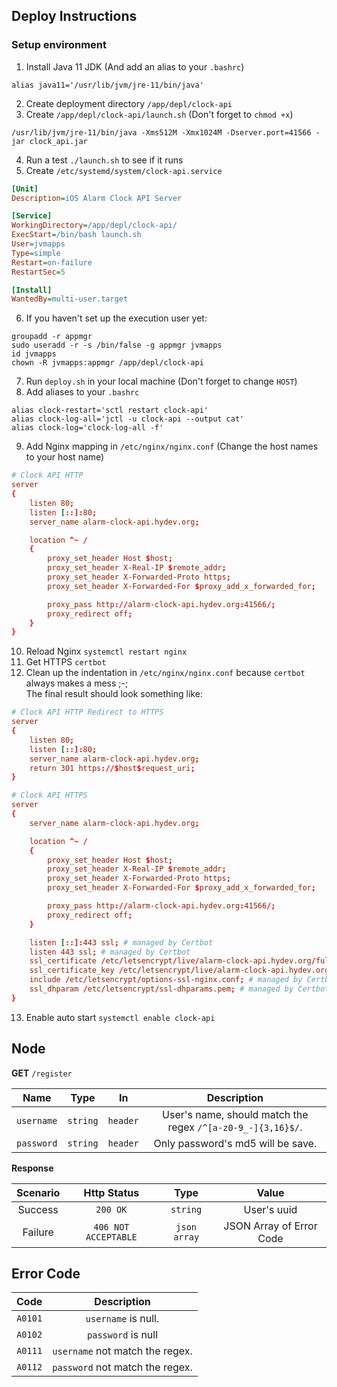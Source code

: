 ## Deploy Instructions

### Setup environment

1. Install Java 11 JDK (And add an alias to your `.bashrc`)

```shell
alias java11='/usr/lib/jvm/jre-11/bin/java'
```   

2. Create deployment directory `/app/depl/clock-api`
3. Create `/app/depl/clock-api/launch.sh` (Don't forget to `chmod +x`)

```shell
/usr/lib/jvm/jre-11/bin/java -Xms512M -Xmx1024M -Dserver.port=41566 -jar clock_api.jar
```

4. Run a test `./launch.sh` to see if it runs
5. Create `/etc/systemd/system/clock-api.service`

```ini
[Unit]
Description=iOS Alarm Clock API Server

[Service]
WorkingDirectory=/app/depl/clock-api/
ExecStart=/bin/bash launch.sh
User=jvmapps
Type=simple
Restart=on-failure
RestartSec=5

[Install]
WantedBy=multi-user.target
```

6. If you haven't set up the execution user yet:

```shell
groupadd -r appmgr
sudo useradd -r -s /bin/false -g appmgr jvmapps
id jvmapps
chown -R jvmapps:appmgr /app/depl/clock-api
```

7. Run `deploy.sh` in your local machine (Don't forget to change `HOST`)
8. Add aliases to your `.bashrc`

```shell
alias clock-restart='sctl restart clock-api'
alias clock-log-all='jctl -u clock-api --output cat'
alias clock-log='clock-log-all -f'
```

9. Add Nginx mapping in `/etc/nginx/nginx.conf` (Change the host names to your host name)

```nginx.conf
# Clock API HTTP
server
{
    listen 80;
    listen [::]:80;
    server_name alarm-clock-api.hydev.org;

    location ^~ /
    {
        proxy_set_header Host $host;
        proxy_set_header X-Real-IP $remote_addr;
        proxy_set_header X-Forwarded-Proto https;
        proxy_set_header X-Forwarded-For $proxy_add_x_forwarded_for;

        proxy_pass http://alarm-clock-api.hydev.org:41566/;
        proxy_redirect off;
    }
}
```

10. Reload Nginx `systemctl restart nginx`
11. Get HTTPS `certbot`
12. Clean up the indentation in `/etc/nginx/nginx.conf` because `certbot` always makes a mess ;-;  
    The final result should look something like:

```nginx.conf
# Clock API HTTP Redirect to HTTPS
server
{
    listen 80;
    listen [::]:80;
    server_name alarm-clock-api.hydev.org;
    return 301 https://$host$request_uri;
}

# Clock API HTTPS
server
{
    server_name alarm-clock-api.hydev.org;

    location ^~ /
    {
        proxy_set_header Host $host;
        proxy_set_header X-Real-IP $remote_addr;
        proxy_set_header X-Forwarded-Proto https;
        proxy_set_header X-Forwarded-For $proxy_add_x_forwarded_for;

        proxy_pass http://alarm-clock-api.hydev.org:41566/;
        proxy_redirect off;
    }

    listen [::]:443 ssl; # managed by Certbot
    listen 443 ssl; # managed by Certbot
    ssl_certificate /etc/letsencrypt/live/alarm-clock-api.hydev.org/fullchain.pem; # managed by Certbot
    ssl_certificate_key /etc/letsencrypt/live/alarm-clock-api.hydev.org/privkey.pem; # managed by Certbot
    include /etc/letsencrypt/options-ssl-nginx.conf; # managed by Certbot
    ssl_dhparam /etc/letsencrypt/ssl-dhparams.pem; # managed by Certbot
}
```

13. Enable auto start `systemctl enable clock-api`

## Node

**GET** `/register`

|    Name    |   Type   |    In    |                         Description                         |
| :--------: | :------: | :------: | :---------------------------------------------------------: |
| `username` | `string` | `header` | User's name, should match the regex `/^[a-z0-9_-]{3,16}$/`. |
| `password` | `string` | `header` |              Only password's md5 will be save.              |

**Response**

| Scenario |     Http Status      |     Type     |          Value           |
| :------: | :------------------: | :----------: | :----------------------: |
| Success  |       `200 OK`       |   `string`   |       User's uuid        |
| Failure  | `406 NOT ACCEPTABLE` | `json array` | JSON Array of Error Code |

## Error Code

|  Code   |           Description           |
| :-----: | :-----------------------------: |
| `A0101` |       `username` is null.       |
| `A0102` |       `password` is null        |
| `A0111` | `username` not match the regex. |
| `A0112` | `password` not match the regex. |

